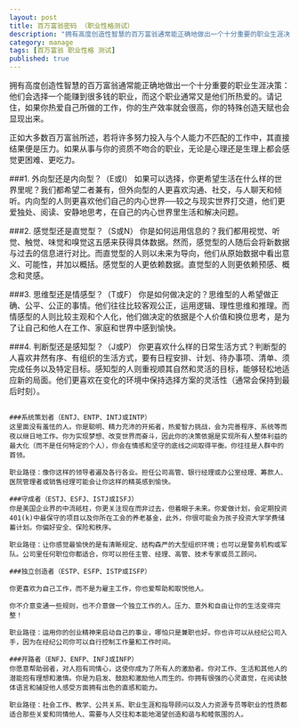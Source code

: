 ```yaml
---
layout: post
title: 百万富翁密码 （职业性格测试）
description: "拥有高度创造性智慧的百万富翁通常能正确地做出一个十分重要的职业生涯决策：他们会选择一个能赚到很多钱的职业，而这个职业通常又是他们所热爱的。请记住，如果你热爱自己所做的工作，你的生产效率就会很高，你的特殊创造天赋也会显现出来。"
category: manage
tags: [百万富翁 职业性格 测试]
published: true
---
```


拥有高度创造性智慧的百万富翁通常能正确地做出一个十分重要的职业生涯决策：他们会选择一个能赚到很多钱的职业，而这个职业通常又是他们所热爱的。请记住，如果你热爱自己所做的工作，你的生产效率就会很高，你的特殊创造天赋也会显现出来。

正如大多数百万富翁所述，若将许多努力投入与个人能力不匹配的工作中，其直接结果便是压力。如果从事与你的资质不吻合的职业，无论是心理还是生理上都会感觉更困难、更吃力。

###1. 外向型还是内向型？（E或I）
如果可以选择，你更希望生活在什么样的世界里呢？我们都希望二者兼有，但外向型的人更喜欢沟通、社交，与人聊天和倾听。内向型的人则更喜欢他们自己的内心世界──较之与现实世界打交道，他们更爱独处、阅读、安静地思考，在自己的内心世界里生活和解决问题。

###2. 感觉型还是直觉型？（S或N）
你是如何运用信息的？我们都用视觉、听觉、触觉、味觉和嗅觉这五感来获得具体数据。然而，感觉型的人随后会将新数据与过去的信息进行对比。而直觉型的人则以未来为导向，他们从原始数据中看出意义、可能性，并加以概括。感觉型的人更依赖数据。直觉型的人则更依赖预感、概念和灵感。

###3. 思维型还是情感型？（T或F）
你是如何做决定的？思维型的人希望做正确、公平、公正的事情。他们往往比较客观公正，运用逻辑、理性思维和推理。而情感型的人则比较主观和个人化，他们做决定的依据是个人价值和换位思考，是为了让自己和他人在工作、家庭和世界中感到愉快。

###4. 判断型还是感知型？（J或P）
你更喜欢什么样的日常生活方式？判断型的人喜欢井然有序、有组织的生活方式，要有日程安排、计划、待办事项、清单、须完成任务以及特定目标。感知型的人则重视顺其自然和灵活的目标，能够轻松地适应新的局面。他们更喜欢在变化的环境中保持选择方案的灵活性（通常会保持到最后时刻）。

~~~~~~~~~~~~~~答案~~~~~~~~~~~~~~~~

###系统策划者（ENTJ、ENTP、INTJ或INTP）
这里面没有羞怯的人。你是聪明、精力充沛的开拓者，热爱智力挑战，会为完善程序、系统等而夜以继日地工作。你为实现梦想、改变世界而奋斗，因此你的决策依据是实现所有人整体利益的最大化（而不是任何特定的个人），你会在情感和坚守的底线之间取得平衡。你往往是人群中的首领。

职业路径：像你这样的领导者遍及各行各业。担任公司高管、银行经理或办公室经理、筹款人、医院管理者或销售经理可能会让你这样的精英感到愉快。

###守成者（ESTJ、ESFJ、ISTJ或ISFJ）
你是美国企业界的中流砥柱，你更关注现在而非过去，但着眼于未来。你爱做计划，会定期投资401(k)中最保守的项目以及你所在工会的养老基金，此外，你很可能会为孩子投资大学学费储蓄计划。你偏好安全、保险和秩序。

职业路径：让你感觉最愉快的是有清晰规定、结构森严的大型组织环境；也可以是警务机构或军队。公司里任何职位你都适合，你可以担任主管、经理、高管、技术专家或员工顾问。

###独立创造者（ESTP、ESFP、ISTP或ISFP）

你更喜欢为自己工作，而不是为雇主工作，你也爱帮助和取悦他人。

你不介意变通一些规则，也不介意做一个独立工作的人。压力、意外和自由让你的生活变得完整！

职业路径：运用你的创业精神来启动自己的事业，哪怕只是兼职也好。你也许可以从经纪公司入手，因为在经纪公司你可以自行控制工作量和工作时间。

###开路者（ENFJ、ENFP、INFJ或INFP）
你愿意帮助弱者，对人抱有同情心，这使你成为了所有人的激励者。你对工作、生活和其他人的潜能抱有理想和激情。你是为启发、鼓励和激励他人而生的。你拥有很强的心灵直觉，在阅读肢体语言和捕捉他人感受方面拥有出色的直感和能力。

职业路径：社会工作、教学、公共关系、职业生涯和指导顾问以及人力资源专员等职业的性质都适合那些关爱和同情他人、需要与人交往和本能地渴望创造和谐与和睦氛围的人。